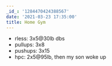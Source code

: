 ```yaml
---
_id_: '1284470424388567'
date: '2021-03-23 17:35:00'
title: Home Gym
---
```


- rless: 3x5@30lb dbs
- pullups: 3x8
- pushups: 3x15
- hpc: 2x5@95lb, then my son woke up
